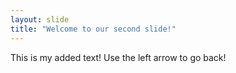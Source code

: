 ```yaml
---
layout: slide
title: "Welcome to our second slide!"
---
```

This is my added text!
Use the left arrow to go back!

